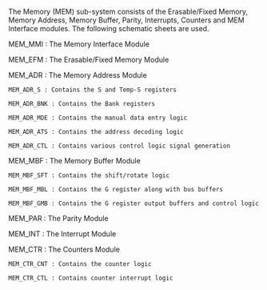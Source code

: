 The Memory (MEM) sub-system consists of the Erasable/Fixed Memory, Memory Address, Memory Buffer, Parity, Interrupts, Counters and MEM Interface modules. The following schematic sheets are used.

MEM_MMI : The Memory Interface Module

MEM_EFM : The Erasable/Fixed Memory Module

MEM_ADR : The Memory Address Module

    MEM_ADR_S : Contains the S and Temp-S registers

    MEM_ADR_BNK : Contains the Bank registers

    MEM_ADR_MDE : Contains the manual data entry logic

    MEM_ADR_ATS : Contains the address decoding logic

    MEM_ADR_CTL : Contains various control logic signal generation

MEM_MBF : The Memory Buffer Module

    MEM_MBF_SFT : Contains the shift/rotate logic

    MEM_MBF_MBL : Contains the G register along with bus buffers
    
    MEM_MBF_GMB : Contains the G register output buffers and control logic
    
MEM_PAR : The Parity Module

MEM_INT : The Interrupt Module

MEM_CTR : The Counters Module

    MEM_CTR_CNT : Contains the counter logic
    
    MEM_CTR_CTL : Contains counter interrupt logic
